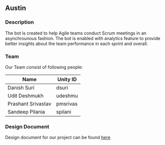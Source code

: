 ## Austin

### Description
The bot is created to help Agile teams conduct Scrum meetings in an asynchrounous fashion. The bot is enabled with analytics feature to provide better insights about the team performance in each sprint and overall.


### Team
Our Team consist of following people:

|Name|Unity ID|
|----|--------|
|Danish Suri|dsuri|
|Udit Deshmukh|udeshmu|
|Prashant Srivastav|pmsrivas|
|Sandeep Pilania|spilani|


### Design Document

Design document for our project can be found [here](https://github.ncsu.edu/dsuri/Austin/blob/master/DESIGN.md)